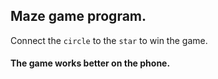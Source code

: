 ## Maze game program.
Connect the ```circle``` to the ```star``` to win the game.

#### The game works better on the phone.
